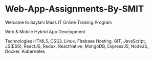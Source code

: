 # Web-App-Assignments-By-SMIT

Welcome to Saylani Mass IT Online Training Program

Web & Mobile Hybrid App Development

Technologies
HTML5, CSS3, Linux, Firebase Hosting, GIT, JavaScript, JS(ES6), ReactJS, Redux, ReactNative, MongoDB,  ExpressJS, NodeJS, Docker, Kubernetes
